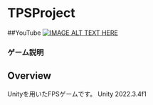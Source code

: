 # TPSProject
##YouTube
[![IMAGE ALT TEXT HERE](https://img.youtube.com/vi/QAILZ3XrHwk/0.jpg)](https://www.youtube.com/watch?v=QAILZ3XrHwk)
### ゲーム説明

## Overview
Unityを用いたFPSゲームです。
Unity 2022.3.4f1

